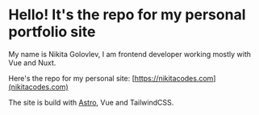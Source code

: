 # Hello! It's the repo for my personal portfolio site

My name is Nikita Golovlev, I am frontend developer working mostly with Vue and Nuxt. 

Here's the repo for my personal site: [https://nikitacodes.com](nikitacodes.com)

The site is build with [Astro](https://astro.build/), Vue and TailwindCSS.






